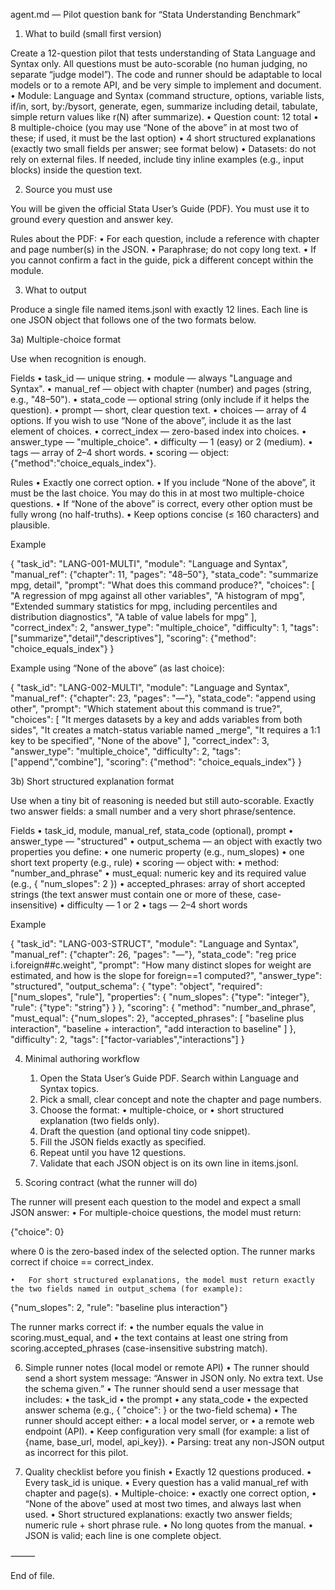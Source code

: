 agent.md — Pilot question bank for “Stata Understanding Benchmark”

1) What to build (small first version)

Create a 12-question pilot that tests understanding of Stata Language and Syntax only.
All questions must be auto-scorable (no human judging, no separate “judge model”).
The code and runner should be adaptable to local models or to a remote API, and be very simple to implement and document.
	•	Module: Language and Syntax
(command structure, options, variable lists, if/in, sort, by:/bysort, generate, egen, summarize including detail, tabulate, simple return values like r(N) after summarize).
	•	Question count: 12 total
	•	8 multiple-choice (you may use “None of the above” in at most two of these; if used, it must be the last option)
	•	4 short structured explanations (exactly two small fields per answer; see format below)
	•	Datasets: do not rely on external files. If needed, include tiny inline examples (e.g., input blocks) inside the question text.

2) Source you must use

You will be given the official Stata User’s Guide (PDF). You must use it to ground every question and answer key.

Rules about the PDF:
	•	For each question, include a reference with chapter and page number(s) in the JSON.
	•	Paraphrase; do not copy long text.
	•	If you cannot confirm a fact in the guide, pick a different concept within the module.

3) What to output

Produce a single file named items.jsonl with exactly 12 lines.
Each line is one JSON object that follows one of the two formats below.

3a) Multiple-choice format

Use when recognition is enough.

Fields
	•	task_id — unique string.
	•	module — always "Language and Syntax".
	•	manual_ref — object with chapter (number) and pages (string, e.g., "48–50").
	•	stata_code — optional string (only include if it helps the question).
	•	prompt — short, clear question text.
	•	choices — array of 4 options. If you wish to use “None of the above”, include it as the last element of choices.
	•	correct_index — zero-based index into choices.
	•	answer_type — "multiple_choice".
	•	difficulty — 1 (easy) or 2 (medium).
	•	tags — array of 2–4 short words.
	•	scoring — object: {"method":"choice_equals_index"}.

Rules
	•	Exactly one correct option.
	•	If you include “None of the above”, it must be the last choice. You may do this in at most two multiple-choice questions.
	•	If “None of the above” is correct, every other option must be fully wrong (no half-truths).
	•	Keep options concise (≤ 160 characters) and plausible.

Example

{
  "task_id": "LANG-001-MULTI",
  "module": "Language and Syntax",
  "manual_ref": {"chapter": 11, "pages": "48–50"},
  "stata_code": "summarize mpg, detail",
  "prompt": "What does this command produce?",
  "choices": [
    "A regression of mpg against all other variables",
    "A histogram of mpg",
    "Extended summary statistics for mpg, including percentiles and distribution diagnostics",
    "A table of value labels for mpg"
  ],
  "correct_index": 2,
  "answer_type": "multiple_choice",
  "difficulty": 1,
  "tags": ["summarize","detail","descriptives"],
  "scoring": {"method": "choice_equals_index"}
}

Example using “None of the above” (as last choice):

{
  "task_id": "LANG-002-MULTI",
  "module": "Language and Syntax",
  "manual_ref": {"chapter": 23, "pages": "—"},
  "stata_code": "append using other",
  "prompt": "Which statement about this command is true?",
  "choices": [
    "It merges datasets by a key and adds variables from both sides",
    "It creates a match-status variable named _merge",
    "It requires a 1:1 key to be specified",
    "None of the above"
  ],
  "correct_index": 3,
  "answer_type": "multiple_choice",
  "difficulty": 2,
  "tags": ["append","combine"],
  "scoring": {"method": "choice_equals_index"}
}

3b) Short structured explanation format

Use when a tiny bit of reasoning is needed but still auto-scorable.
Exactly two answer fields: a small number and a very short phrase/sentence.

Fields
	•	task_id, module, manual_ref, stata_code (optional), prompt
	•	answer_type — "structured"
	•	output_schema — an object with exactly two properties you define:
	•	one numeric property (e.g., num_slopes)
	•	one short text property (e.g., rule)
	•	scoring — object with:
	•	method: "number_and_phrase"
	•	must_equal: numeric key and its required value (e.g., { "num_slopes": 2 })
	•	accepted_phrases: array of short accepted strings (the text answer must contain one or more of these, case-insensitive)
	•	difficulty — 1 or 2
	•	tags — 2–4 short words

Example

{
  "task_id": "LANG-003-STRUCT",
  "module": "Language and Syntax",
  "manual_ref": {"chapter": 26, "pages": "—"},
  "stata_code": "reg price i.foreign##c.weight",
  "prompt": "How many distinct slopes for weight are estimated, and how is the slope for foreign==1 computed?",
  "answer_type": "structured",
  "output_schema": {
    "type": "object",
    "required": ["num_slopes", "rule"],
    "properties": {
      "num_slopes": {"type": "integer"},
      "rule": {"type": "string"}
    }
  },
  "scoring": {
    "method": "number_and_phrase",
    "must_equal": {"num_slopes": 2},
    "accepted_phrases": [
      "baseline plus interaction",
      "baseline + interaction",
      "add interaction to baseline"
    ]
  },
  "difficulty": 2,
  "tags": ["factor-variables","interactions"]
}

4) Minimal authoring workflow
	1.	Open the Stata User’s Guide PDF. Search within Language and Syntax topics.
	2.	Pick a small, clear concept and note the chapter and page numbers.
	3.	Choose the format:
	•	multiple-choice, or
	•	short structured explanation (two fields only).
	4.	Draft the question (and optional tiny code snippet).
	5.	Fill the JSON fields exactly as specified.
	6.	Repeat until you have 12 questions.
	7.	Validate that each JSON object is on its own line in items.jsonl.

5) Scoring contract (what the runner will do)

The runner will present each question to the model and expect a small JSON answer:
	•	For multiple-choice questions, the model must return:

{"choice": 0}

where 0 is the zero-based index of the selected option.
The runner marks correct if choice == correct_index.

	•	For short structured explanations, the model must return exactly the two fields named in output_schema (for example):

{"num_slopes": 2, "rule": "baseline plus interaction"}

The runner marks correct if:
	•	the number equals the value in scoring.must_equal, and
	•	the text contains at least one string from scoring.accepted_phrases (case-insensitive substring match).

6) Simple runner notes (local model or remote API)
	•	The runner should send a short system message:
“Answer in JSON only. No extra text. Use the schema given.”
	•	The runner should send a user message that includes:
	•	the task_id
	•	the prompt
	•	any stata_code
	•	the expected answer schema (e.g., { "choice": <integer> } or the two-field schema)
	•	The runner should accept either:
	•	a local model server, or
	•	a remote web endpoint (API).
	•	Keep configuration very small (for example: a list of {name, base_url, model, api_key}).
	•	Parsing: treat any non-JSON output as incorrect for this pilot.

7) Quality checklist before you finish
	•	Exactly 12 questions produced.
	•	Every task_id is unique.
	•	Every question has a valid manual_ref with chapter and page(s).
	•	Multiple-choice:
	•	exactly one correct option,
	•	“None of the above” used at most two times, and always last when used.
	•	Short structured explanations: exactly two answer fields; numeric rule + short phrase rule.
	•	No long quotes from the manual.
	•	JSON is valid; each line is one complete object.

⸻

End of file.